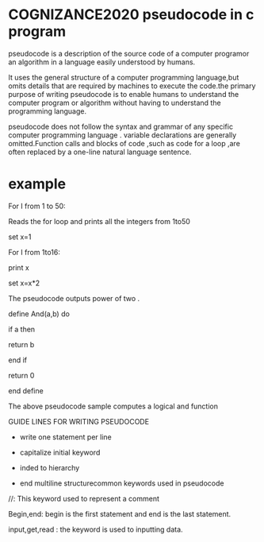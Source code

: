 # COGNIZANCE2020 pseudocode in c program
pseudocode is a description of the source code of a computer programor an algorithm in a language easily understood by humans.

It uses the general structure of a computer programming language,but omits details that are required by machines to execute the code.the primary purpose of writing pseudocode is to enable humans to understand the computer program or algorithm without having to understand the programming language.

pseudocode does not follow the syntax and grammar of any specific computer programming language . variable declarations are generally omitted.Function calls and blocks of code ,such as code for a loop ,are often replaced by a one-line natural language sentence.

# example
For I from 1 to 50:

Reads the for loop and prints all the integers from 1to50

set x=1

For I from 1to16:

print x

set x=x*2

The pseudocode outputs power of two .

define And(a,b) do 

if a then 

return  b 

end if 

return 0

end define 

The above pseudocode sample computes a logical and function

GUIDE LINES FOR WRITING PSEUDOCODE

* write one statement per line

* capitalize initial keyword

* inded to hierarchy

* end multiline structurecommon keywords used in pseudocode

//: This keyword used to represent a comment

Begin,end: begin is the first statement and end is the last statement.

input,get,read : the keyword is used to inputting data.





